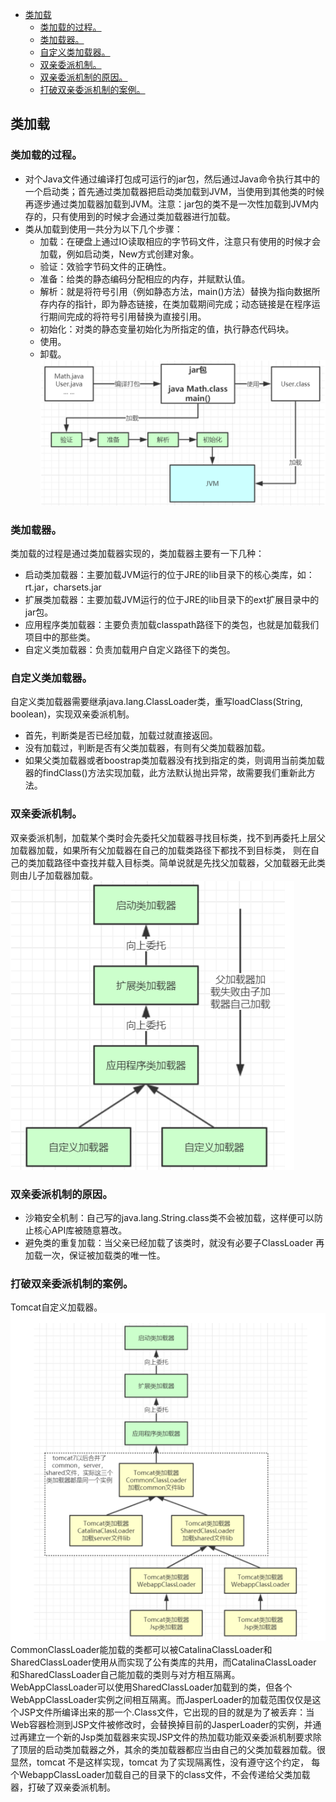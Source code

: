 - [类加载](#类加载)
  - [类加载的过程。](#类加载的过程)
  - [类加载器。](#类加载器)
  - [自定义类加载器。](#自定义类加载器)
  - [双亲委派机制。](#双亲委派机制)
  - [双亲委派机制的原因。](#双亲委派机制的原因)
  - [打破双亲委派机制的案例。](#打破双亲委派机制的案例)

## 类加载

### 类加载的过程。
- 对个Java文件通过编译打包成可运行的jar包，然后通过Java命令执行其中的一个启动类；首先通过类加载器把启动类加载到JVM，当使用到其他类的时候再逐步通过类加载器加载到JVM。注意：jar包的类不是一次性加载到JVM内存的，只有使用到的时候才会通过类加载器进行加载。
- 类从加载到使用一共分为以下几个步骤：
  - 加载：在硬盘上通过IO读取相应的字节码文件，注意只有使用的时候才会加载，例如启动类，New方式创建对象。
  - 验证：效验字节码文件的正确性。
  - 准备：给类的静态编码分配相应的内存，并赋默认值。
  - 解析：就是将符号引用（例如静态方法，main()方法）替换为指向数据所存内存的指针，即为静态链接，在类加载期间完成；动态链接是在程序运行期间完成的将符号引用替换为直接引用。
  - 初始化：对类的静态变量初始化为所指定的值，执行静态代码块。
  - 使用。
  - 卸载。
  ![img.png](img/ClassLoader/ClassLoader_1.png)


### 类加载器。
类加载的过程是通过类加载器实现的，类加载器主要有一下几种：
  - 启动类加载器：主要加载JVM运行的位于JRE的lib目录下的核心类库，如：rt.jar，charsets.jar
  - 扩展类加载器：主要加载JVM运行的位于JRE的lib目录下的ext扩展目录中的jar包。
  - 应用程序类加载器：主要负责加载classpath路径下的类包，也就是加载我们项目中的那些类。
  - 自定义类加载器：负责加载用户自定义路径下的类包。

### 自定义类加载器。
自定义类加载器需要继承java.lang.ClassLoader类，重写loadClass(String, boolean)，实现双亲委派机制。
  - 首先，判断类是否已经加载，加载过就直接返回。
  - 没有加载过，判断是否有父类加载器，有则有父类加载器加载。
  - 如果父类加载器或者boostrap类加载器没有找到指定的类，则调用当前类加载器的findClass()方法实现加载，此方法默认抛出异常，故需要我们重新此方法。

### 双亲委派机制。
双亲委派机制，加载某个类时会先委托父加载器寻找目标类，找不到再委托上层父加载器加载，如果所有父加载器在自己的加载类路径下都找不到目标类，
则在自己的类加载路径中查找并载入目标类。简单说就是先找父加载器，父加载器无此类则由儿子加载器加载。
![img.png](img/ClassLoader/ClassLoader_2.png)

### 双亲委派机制的原因。
- 沙箱安全机制：自己写的java.lang.String.class类不会被加载，这样便可以防止核心API库被随意篡改。
- 避免类的重复加载：当父亲已经加载了该类时，就没有必要子ClassLoader
  再加载一次，保证被加载类的唯一性。
  
### 打破双亲委派机制的案例。
Tomcat自定义加载器。
![img.png](img/ClassLoader/ClassLoader_3.png)
CommonClassLoader能加载的类都可以被CatalinaClassLoader和SharedClassLoader使用从而实现了公有类库的共用，而CatalinaClassLoader
和SharedClassLoader自己能加载的类则与对方相互隔离。WebAppClassLoader可以使用SharedClassLoader加载到的类，但各个WebAppClassLoader实例之间相互隔离。而JasperLoader的加载范围仅仅是这个JSP文件所编译出来的那一个.Class文件，它出现的目的就是为了被丢弃：当Web容器检测到JSP文件被修改时，会替换掉目前的JasperLoader的实例，并通过再建立一个新的Jsp类加载器来实现JSP文件的热加载功能双亲委派机制要求除了顶层的启动类加载器之外，其余的类加载器都应当由自己的父类加载器加载。很显然，tomcat 不是这样实现，tomcat 为了实现隔离性，没有遵守这个约定，
每个WebappClassLoader加载自己的目录下的class文件，不会传递给父类加载器，打破了双亲委派机制。

